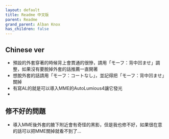 ```yaml
---
layout: default
title: Readme 中文版
parent: Readme
grand_parent: Alban Knox
has_children: false
---
```


## Chinese ver
- 預設的外套穿著的時候背上會貫通的很慘，請用「モーフ：背中凹ませ」調整，如果沒有要脫掉外套的話推薦一直開著
- 想脫外套的話請用「モーフ：コートなし」，並記得把「モーフ：背中凹ませ」關掉
- 有寫AL的就是可以導入MME的AutoLumious4讓它發光
- 
## 修不好的問題
- 導入MME後外套的腋下附近會有奇怪的黑影，但是我也修不好，如果很在意的話可以把MME關掉就看不到了...

